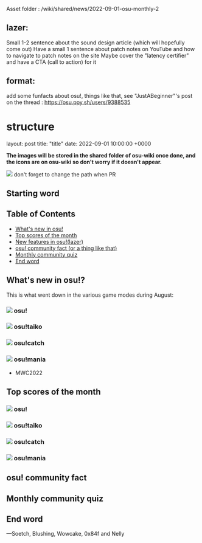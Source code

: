 Asset folder : /wiki/shared/news/2022-09-01-osu-monthly-2

## lazer:
Small 1-2 sentence about the sound design article (which will hopefully come out)
Have a small 1 sentence about patch notes on YouTube and how to navigate to patch notes on the site
Maybe cover the "latency certifier" and have a CTA (call to action) for it

## format:
add some funfacts about osu!, things like that, see "JustABeginner"'s post on the thread : https://osu.ppy.sh/users/9388535

# structure

layout: post
title: "title"
date: 2022-09-01 10:00:00 +0000

**The images will be stored in the shared folder of osu-wiki once done, and the icons are on osu-wiki so don't worry if it doesn't appear.**

![](/articles/August-2022/Images/banner.png) don't forget to change the path when PR

## Starting word

## Table of Contents
- [What's new in osu!](#what's-new-in-osu!?)
- [Top scores of the month](#top-scores-of-the-month)
- [New features in osu!(lazer)](#new-features-in-osu!(lazer))
- [osu! community fact (or a thing like that)](#osu-community-fact)
- [Monthly community quiz](#monthly-community-quiz)
- [End word](#end-word)

## What's new in osu!?

This is what went down in the various game modes during August:

### ![](/wiki/shared/mode/osu.png) osu!

### ![](/wiki/shared/mode/taiko.png) osu!taiko

### ![](/wiki/shared/mode/catch.png) osu!catch

### ![](/wiki/shared/mode/mania.png) osu!mania

- MWC2022

## Top scores of the month

### ![](/wiki/shared/mode/osu.png) osu!

### ![](/wiki/shared/mode/taiko.png) osu!taiko

### ![](/wiki/shared/mode/catch.png) osu!catch

### ![](/wiki/shared/mode/mania.png) osu!mania

## osu! community fact

## Monthly community quiz

## End word
—Soetch, Blushing, Wowcake, 0x84f and Nelly